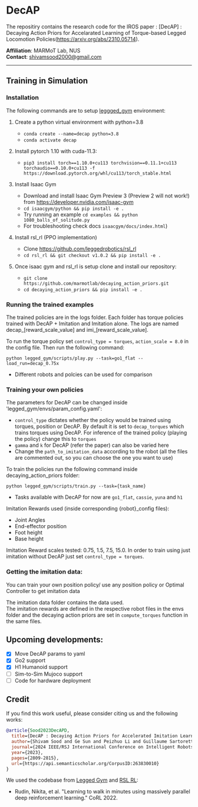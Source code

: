 # DecAP
The repositiry contains the research code for the IROS paper : [DecAP] : Decaying Action Priors for Accelarated Learning of Torque-based Legged Locomotion Policies(https://arxiv.org/abs/2310.05714).


**Affiliation**: MARMoT Lab, NUS  
**Contact**: shivamsood2000@gmail.com

---

## Training in Simulation

### Installation
The following commands are to setup [leggged_gym](https://github.com/leggedrobotics/legged_gym) environment:

1. Create a python virtual environment with python=3.8
   
   - `conda create --name=decap python=3.8`
   - `conda activate decap`

2. Install pytorch 1.10 with cuda-11.3:
    - `pip3 install torch==1.10.0+cu113 torchvision==0.11.1+cu113 torchaudio==0.10.0+cu113 -f https://download.pytorch.org/whl/cu113/torch_stable.html`
3. Install Isaac Gym
   - Download and install Isaac Gym Preview 3 (Preview 2 will not work!) from https://developer.nvidia.com/isaac-gym
   - `cd isaacgym/python && pip install -e .`
   - Try running an example `cd examples && python 1080_balls_of_solitude.py`
   - For troubleshooting check docs `isaacgym/docs/index.html`)
4. Install rsl_rl (PPO implementation)
   - Clone https://github.com/leggedrobotics/rsl_rl
   -  `cd rsl_rl && git checkout v1.0.2 && pip install -e .` 

5. Once isaac gym and rsl_rl is setup clone and install our repository:

   - `git clone https://github.com/marmotlab/decaying_action_priors.git`
   - `cd decaying_action_priors && pip install -e .`


### Running the trained examples
The trained policies are in the logs folder. Each folder has torque policies trained with DecAP + Imitation and Imitation alone. The logs are named decap_[reward_scale_value] and imi_[reward_scale_value].

To run the torque policy set `control_type = torques`, `action_scale = 8.0` in the config file. Then run the following command:<br/>
```console
python legged_gym/scripts/play.py --task=go1_flat --load_run=decap_0.75x
```
   - Different robots and polcies can be used for comparison

### Training your own policies

The parameters for DecAP can be changed inside 'legged_gym/envs/param_config.yaml':
   - `control_type` dictates whether the policy would be trained using torques, position or DecAP. By default it is set to `decap_torques` which trains torques using DecAP. For inference of the trained policy (playing the policy) change this to `torques`
   - `gamma` and `k` for DecAP (refer the paper) can also be varied here
   - Change the `path_to_imitation_data` according to the robot (all the files are commented out, so you can choose the one you want to use)

To train the policies run the following command inside decaying_action_priors folder:

```
python legged_gym/scripts/train.py --task={task_name}
```
   - Tasks available with DecAP for now are `go1_flat`, `cassie`, `yuna` and `h1`

Imitation Rewards used (inside corresponding {robot}_config files):
- Joint Angles
- End-effector position
- Foot height
- Base height


Imitation Reward scales tested: 0.75, 1.5, 7.5, 15.0. In order to train using just imitation without DecAP just set `control_type = torques`.




### Getting the imitation data:
You can train your own position policy/ use any position policy or Optimal Controller to get imitation data

The imitation data folder contains the data used. <br/>
The imitation rewards are defined in the respective robot files in the envs folder and the decaying action priors are set in `compute_torques` function in the same files.

## Upcoming developments:
- [x] Move DecAP params to yaml
- [x] Go2 support
- [x] H1 Humanoid support
- [ ] Sim-to-Sim Mujoco support
- [ ] Code for hardware deployment
## Credit
If you find this work useful, please consider citing us and the following works:
```bibtex
@article{Sood2023DecAPD,
  title={DecAP : Decaying Action Priors for Accelerated Imitation Learning of Torque-Based Legged Locomotion Policies},
  author={Shivam Sood and Ge Sun and Peizhuo Li and Guillaume Sartoretti},
  journal={2024 IEEE/RSJ International Conference on Intelligent Robots and Systems (IROS)},
  year={2023},
  pages={2809-2815},
  url={https://api.semanticscholar.org/CorpusID:263830010}
}
```

We used the codebase from [Legged Gym](https://github.com/leggedrobotics/legged_gym) and [RSL RL](https://github.com/leggedrobotics/rsl_rl):
  + Rudin, Nikita, et al. "Learning to walk in minutes using massively parallel deep reinforcement learning." CoRL 2022.



